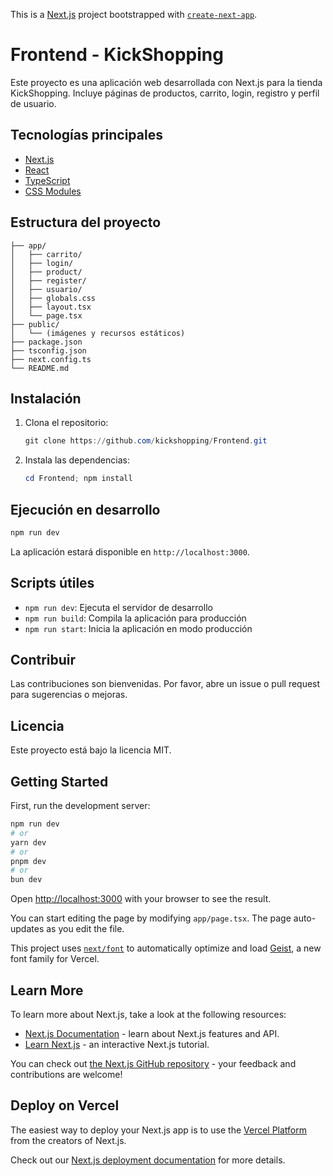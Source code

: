 This is a [Next.js](https://nextjs.org) project bootstrapped with [`create-next-app`](https://nextjs.org/docs/app/api-reference/cli/create-next-app).
# Frontend - KickShopping

Este proyecto es una aplicación web desarrollada con Next.js para la tienda KickShopping. Incluye páginas de productos, carrito, login, registro y perfil de usuario.

## Tecnologías principales
- [Next.js](https://nextjs.org/)
- [React](https://react.dev/)
- [TypeScript](https://www.typescriptlang.org/)
- [CSS Modules](https://nextjs.org/docs/pages/building-your-application/styling/css-modules)

## Estructura del proyecto

```
├── app/
│   ├── carrito/
│   ├── login/
│   ├── product/
│   ├── register/
│   ├── usuario/
│   ├── globals.css
│   ├── layout.tsx
│   └── page.tsx
├── public/
│   └── (imágenes y recursos estáticos)
├── package.json
├── tsconfig.json
├── next.config.ts
└── README.md
```

## Instalación

1. Clona el repositorio:
	```powershell
	git clone https://github.com/kickshopping/Frontend.git
	```
2. Instala las dependencias:
	```powershell
	cd Frontend; npm install
	```

## Ejecución en desarrollo

```powershell
npm run dev
```
La aplicación estará disponible en `http://localhost:3000`.

## Scripts útiles
- `npm run dev`: Ejecuta el servidor de desarrollo
- `npm run build`: Compila la aplicación para producción
- `npm run start`: Inicia la aplicación en modo producción

## Contribuir
Las contribuciones son bienvenidas. Por favor, abre un issue o pull request para sugerencias o mejoras.

## Licencia
Este proyecto está bajo la licencia MIT.
## Getting Started

First, run the development server:

```bash
npm run dev
# or
yarn dev
# or
pnpm dev
# or
bun dev
```

Open [http://localhost:3000](http://localhost:3000) with your browser to see the result.

You can start editing the page by modifying `app/page.tsx`. The page auto-updates as you edit the file.

This project uses [`next/font`](https://nextjs.org/docs/app/building-your-application/optimizing/fonts) to automatically optimize and load [Geist](https://vercel.com/font), a new font family for Vercel.

## Learn More

To learn more about Next.js, take a look at the following resources:

- [Next.js Documentation](https://nextjs.org/docs) - learn about Next.js features and API.
- [Learn Next.js](https://nextjs.org/learn) - an interactive Next.js tutorial.

You can check out [the Next.js GitHub repository](https://github.com/vercel/next.js) - your feedback and contributions are welcome!

## Deploy on Vercel

The easiest way to deploy your Next.js app is to use the [Vercel Platform](https://vercel.com/new?utm_medium=default-template&filter=next.js&utm_source=create-next-app&utm_campaign=create-next-app-readme) from the creators of Next.js.

Check out our [Next.js deployment documentation](https://nextjs.org/docs/app/building-your-application/deploying) for more details.
